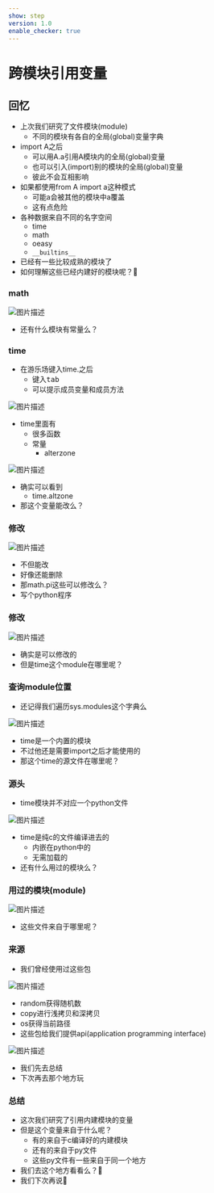 ```yaml
---
show: step
version: 1.0
enable_checker: true
---
```


# 跨模块引用变量

## 回忆

- 上次我们研究了文件模块(module)
	- 不同的模块有各自的全局(global)变量字典
- import A之后
	- 可以用A.a引用A模块内的全局(global)变量
	- 也可以引入(import)别的模块的全局(global)变量
	- 彼此不会互相影响
- 如果都使用from A import a这种模式
	- 可能a会被其他的模块中a覆盖
	- 这有点危险
- 各种数据来自不同的名字空间
	- time
	- math
	- oeasy
	- `__builtins__`
- 已经有一些比较成熟的模块了
- 如何理解这些已经内建好的模块呢？🤔

### math

![图片描述](https://doc.shiyanlou.com/courses/uid1190679-20220802-1659403687985)

- 还有什么模块有常量么？

### time

- 在游乐场键入time.之后
	- 键入<kbd>tab</kbd>
	- 可以提示成员变量和成员方法

![图片描述](https://doc.shiyanlou.com/courses/uid1190679-20220802-1659402718896)

- time里面有
	- 很多函数
	- 常量
		- alterzone

![图片描述](https://doc.shiyanlou.com/courses/uid1190679-20220802-1659403178275)

- 确实可以看到
	- time.altzone
- 那这个变量能改么？

### 修改

![图片描述](https://doc.shiyanlou.com/courses/uid1190679-20220802-1659422595729)

- 不但能改
- 好像还能删除
- 那math.pi这些可以修改么？
- 写个python程序

### 修改

![图片描述](https://doc.shiyanlou.com/courses/uid1190679-20220802-1659423963959)

- 确实是可以修改的
- 但是time这个module在哪里呢？

### 查询module位置

- 还记得我们遍历sys.modules这个字典么

![图片描述](https://doc.shiyanlou.com/courses/uid1190679-20220802-1659424065194)

- time是一个内置的模块
- 不过他还是需要import之后才能使用的
- 那这个time的源文件在哪里呢？

### 源头

- time模块并不对应一个python文件

![图片描述](https://doc.shiyanlou.com/courses/uid1190679-20220802-1659424598971)

- time是纯c的文件编译进去的
	- 内嵌在python中的
	- 无需加载的
- 还有什么用过的模块么？

### 用过的模块(module)

![图片描述](https://doc.shiyanlou.com/courses/uid1190679-20220802-1659425717561)

- 这些文件来自于哪里呢？

### 来源

- 我们曾经使用过这些包

![图片描述](https://doc.shiyanlou.com/courses/uid1190679-20220802-1659426016446)

- random获得随机数
- copy进行浅拷贝和深拷贝
- os获得当前路径
- 这些包给我们提供api(application programming interface)

![图片描述](https://doc.shiyanlou.com/courses/uid1190679-20220905-1662368109874)

- 我们先去总结
- 下次再去那个地方玩

### 总结
- 这次我们研究了引用内建模块的变量
- 但是这个变量来自于什么呢？
	- 有的来自于c编译好的内建模块
	- 还有的来自于py文件
	- 这些py文件有一些来自于同一个地方
- 我们去这个地方看看么？🤔
- 我们下次再说👋